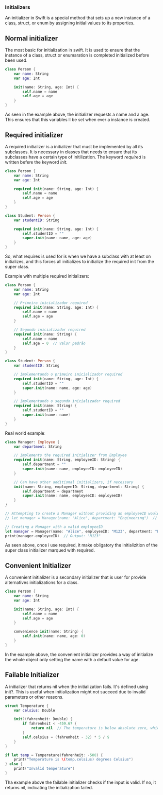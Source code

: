 ### Initializers
An initializer in Swift is a special method that sets up a new instance of a class, struct, or enum by assigning initial values to its properties.

## Normal initializer
The most basic for initialization in swift. It is used to ensure that the instance of a class, struct or enumaration is completed initialized before been used.

```Swift
class Person {
    var name: String
    var age: Int

    init(name: String, age: Int) {
        self.name = name
        self.age = age
    }
}
```

As seen in the example above, the initializer requests a name and a age. This ensures that this variables ll be set when ever a instance is created.

## Required initializer
A required initializer is a initializer that must be implemented by all its subclasses. It is necessary in classes that needs to ensure that its subclasses have a certain type of initilization. The keyword *required* is written befere the keyword *init*.

```Swift
class Person {
    var name: String
    var age: Int

    required init(name: String, age: Int) {
        self.name = name
        self.age = age
    }
}

class Student: Person {
    var studentID: String

    required init(name: String, age: Int) {
        self.studentID = ""
        super.init(name: name, age: age)
    }
}
```
So, what requires is used for is when we have a subclass with at least on initializes, and this forces all initializes to initialize the required init from the super class.

Example with multiple required initializers: 

```Swift
class Person {
    var name: String
    var age: Int

    // Primeiro inicializador required
    required init(name: String, age: Int) {
        self.name = name
        self.age = age
    }

    // Segundo inicializador required
    required init(name: String) {
        self.name = name
        self.age = 0  // Valor padrão
    }
}

class Student: Person {
    var studentID: String

    // Implementando o primeiro inicializador required
    required init(name: String, age: Int) {
        self.studentID = ""
        super.init(name: name, age: age)
    }

    // Implementando o segundo inicializador required
    required init(name: String) {
        self.studentID = ""
        super.init(name: name)
    }
}
```

Real world example: 

```Swift
class Manager: Employee {
    var department: String

    // Implements the required initializer from Employee
    required init(name: String, employeeID: String) {
        self.department = ""
        super.init(name: name, employeeID: employeeID)
    }

    // Can have other additional initializers, if necessary
    init(name: String, employeeID: String, department: String) {
        self.department = department
        super.init(name: name, employeeID: employeeID)
    }
}

// Attempting to create a Manager without providing an employeeID would cause a compilation error
// let manager = Manager(name: "Alice", department: "Engineering")  // Error: Missing arguments

// Creating a Manager with a valid employeeID
let manager = Manager(name: "Alice", employeeID: "M123", department: "Engineering")
print(manager.employeeID)  // Output: "M123"
```

As seen above, once i use required, it make obligatory the initializition of the super class initializer marqued with required.

## Convenient Initializer
A convenient initializer is a secondary initializer that is user for provide alternatives initializations for a class. 

```Swift
class Person {
    var name: String
    var age: Int

    init(name: String, age: Int) {
        self.name = name
        self.age = age
    }

    convenience init(name: String) {
        self.init(name: name, age: 0)
    }
}
```

In the example above, the convenient initializer provides a way of initialize the whole object only setting the name with a default value for age.

## Failable Initializer
A initializer that returns nil when the initialization fails. It's defined using init?. This is useful when initialization might not succeed due to invalid parameters or other reasons.

```Swift
struct Temperature {
    var celsius: Double

    init?(fahrenheit: Double) {
        if fahrenheit < -459.67 {
            return nil  // The temperature is below absolute zero, which is invalid.
        }
        self.celsius = (fahrenheit - 32) * 5 / 9
    }
}

if let temp = Temperature(fahrenheit: -500) {
    print("Temperature is \(temp.celsius) degrees Celsius")
} else {
    print("Invalid temperature")
}
```
Tha example above the failable initializer checks if the input is valid. If no, it returns nil, indicating the initialization failed.

